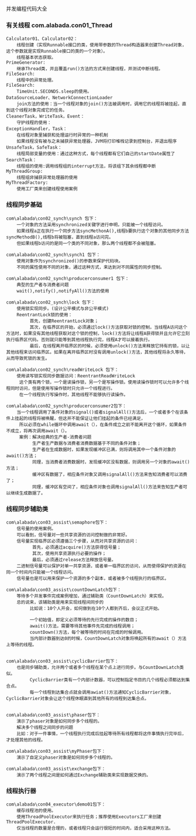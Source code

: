 并发编程代码大全

### 有关线程 com.alabada.con01_Thread
    Calculator01、Calculator02：
        线程创建（实现Runnable接口的类，使用带参数的Thread构造器来创建Thread对象，这个参数就是实现Runnable接口的类的一个对象）。
        线程基本状态获取。
    PrimeGenerator:
        继承Thread类，并且覆盖run()方法的方式来创建线程，并测试中断线程。
    FileSearch:
        线程中的异常处理。
    FileSearch:
        TimeUnit.SECONDS.sleep的使用。
    DataSourceLoader、NetworkConnectionLoader
        join方法的使用：当一个线程对象的join()方法被调用时，调用它的线程将被挂起，直到这个线程对象完成它的任务。
    CleanerTask，WriteTask，Event：
        守护线程的使用：
    ExceptionHandler，Task：
        在线程对象里捕获和处理运行时异常的一种机制
        如果线程没有被与之未捕获异常处理器，JVM将打印堆栈记录到控制台，并退出程序
    UnsafeTask，SafeTask：
        线程局部变量的使用：通过这种方式，每个线程都有它们自己的startDate属性了
    SearchTask：
        线程组的使用:调用线程组的interrupt方法，将该组下其余线程都中断
    MyThreadGroup:
        线程组非捕获异常处理器的使用
    MyThreadFactory:
        使用工厂类来创建线程使用案例
        
### 线程同步基础
    com\alabada\con02_synch\synch 包下：
        一个对象的方法采用synchronized关键字进行申明，只能被一个线程访问。
        如果线程a正在执行一个同步方法syncMethonA(),线程b要执行这个对象的其他同步方法syncMethodB(),线程b将被阻塞，直到线程a访问完。
        但如果线程b访问的是同一个类的不同对象，那么两个线程都不会被阻塞。
        
    com\alabada\con02_synch\synch1 包下：
        使用对象作为synchronized()的参数来保护代码块。
        不同的属性使用不同的对象，通过这种方式，来达到对不同属性的同步控制。
        
    com\alabada\con02_synch\producerconsumer1 包下：
        典型的生产者与消费者问题
        wait(),notify(),notifyAll()方法的使用
        
    com\alabada\con02_synch\lock 包下：
        使用锁实现同步。(设计公平模式与非公平模式)
        ReentrantLock锁的使用：
             首先，创建ReentrantLock对象；
             其次，在临界区的开始，必须通过lock()方法获取对锁的控制，当线程A访问这个方法时，如果没有其他线程获取对这个锁的控制，lock()方法将让线程A获得锁并且允许它立刻执行临界区代码。否则就只能等到其他线程执行完，线程A才可以接着执行。
             最后，在线程离开临界区的时候，必须使用unlock()方法来释放它持有的锁，以让其他线程来访问临界区。如果在离开临界区时没有调用unlock()方法，其他线程将永久等待，从而导致死锁的发生。
        
    com\alabada\con02_synch\readWriteLock 包下：
        使用读写锁实现同步数据访问：ReentrantReadWriteLock
         这个类有两个锁，一个是读操作锁，另一个是写操作锁。使用读操作锁时可以允许多个线程同时访问，但是使用写操作锁时只允许一个线程进行。
         在一个线程执行写操作时，其他线程不能够执行读操作。
        
    com\alabada\con02_synch\producerconsumer2包下：
        当一个线程调用了条件对象的signal()或者signalAll()方法后，一个或者多个在该条件上挂起的线程将被唤醒，但这并不能保证让他们挂起的条件已经满足，
         所以必须在while循环中调用await（），在条件成立之前不能离开这个循环，如果条件不成立，将再次调用await（）。
         案例：解决经典的生产者-消费者问题
              生产者生产数据与消费者消费数据基于不同的条件对象；
              生产者在生成数据时，如果发现缓冲区已满，则将调用其中一个条件对象的await()方法；
              同理，当消费者消费数据时，发现缓冲区没有数据，则调用另一个对象的await()方法；
              缓冲区有数据了，相应条件对象又调用signalAll()方法来告知消费者可以消费了；
              同理，缓冲区有空间了，相应条件对象也调用signalAll()方法来告知生产者可以继续生成数据了。

        

### 线程同步辅助类
    com\alabada\con03_assist\semaphore包下：
        信号量的使用案例。
        可以看到，信号量对一些共享资源的访问控制做的非常好。
        信号量实现临界区必须遵循三个步骤，从而对共享资源的访问：
              首先，必须通过acquire()方法获得信号量；
              其次，使用共享资源执行必要的操作；
              最后，必须通过release方法释放信号量。
        二进制信号量可以保护对单一共享资源，或者单一临界区的访问，从而使得保护的资源在同一个时间内只能被一个线程访问。
        信号量也是可以用来保护一个资源的多个副本，或者被多个线程执行的临界区。

    com\alabada\con03_assist\countDownLatch包下：
        等待多个并发事件完成案例增加，通过辅助类（CountDownLatch）来实现。
        总的说来，该辅助类是用来实现线程间同步的
             比如说：10个人开会，如何做到在10个人都到齐后，会议正式开始。
        
             一个初始值，即定义必须等待的先行完成的操作的数目；
             await()方法，需要等待其他事件先完成的线程调用；
             countDown()方法，每个被等待的时间在完成的时候调用。
             当内部计数器到达0的时候，CountDownLatch对象将唤起所有的await（）方法上等待的线程。

        
    com\alabada\con03_assist\cyclicBarrier包下：
        也是同步辅助类，允许两个或者多个线程在某个点上进行同步。与CountDownLatch类似。
             CyclicBarrier类有一个内部计数器，可以控制指定书目的几个线程必须都达到集合点。
             每一个线程到达集合点就会调用awiat()方法通知CyclicBarrier对象，CyclicBarrier对象会让这个线程休眠直到其他所有的线程到达集合点。

        
    com\alabada\con03_assist\phaser包下：
        演示了phaser对象是如何同步多个线程的。
        解决多个线程之间同步的问题
        比如：对于一件事情，一个线程执行完成后挂起等待所有线程都将这件事情执行完毕后，才处理其他的线程。

    com\alabada\con03_assist\myPhaser包下：
        演示了自定义phaser对象是如何同步多个线程的。
        
    com\alabada\con03_assist\exchange包下：
        演示了两个线程之间是如何通过Exchange辅助类来实现数据交换的。
    

### 线程执行器
    com\alabada\con04_executor\demo01包下：
        缓存线程池的使用。
        使用ThreadPoolExecutor来执行任务；推荐使用Executors工厂来创建ThreadPoolExecutor.
        仅当线程的数量是合理的，或者线程只会运行很短的时间内，适合采用这种方法。















